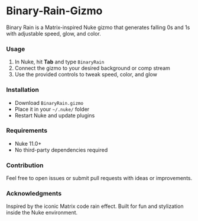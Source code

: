 # Binary-Rain-Gizmo
Binary Rain is a Matrix-inspired Nuke gizmo that generates falling 0s and 1s with adjustable speed, glow, and color.

### Usage

1. In Nuke, hit **Tab** and type `BinaryRain`  
3. Connect the gizmo to your desired background or comp stream  
4. Use the provided controls to tweak speed, color, and glow

### Installation

- Download `BinaryRain.gizmo`  
- Place it in your `~/.nuke/` folder  
- Restart Nuke and update plugins

### Requirements

- Nuke 11.0+  
- No third-party dependencies required

### Contribution

Feel free to open issues or submit pull requests with ideas or improvements.

### Acknowledgments

Inspired by the iconic Matrix code rain effect. Built for fun and stylization inside the Nuke environment.
